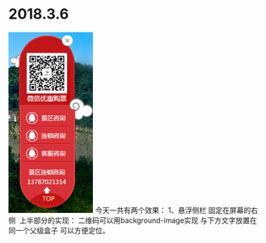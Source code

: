 # 2018.3.6

![image](https://github.com/Lmao-Pt/2018.3.6/blob/master/images/ok.png)
今天一共有两个效果：
1、悬浮侧栏 固定在屏幕的右侧  上半部分的实现： 二维码可以用background-image实现 与下方文字放置在同一个父级盒子 可以方便定位。
